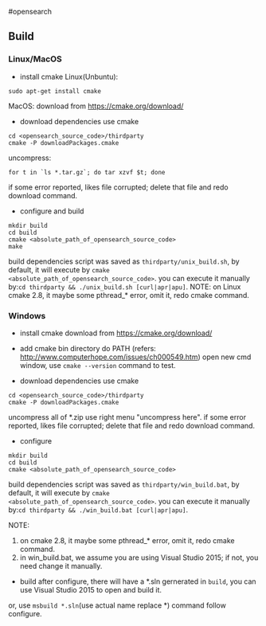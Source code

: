 #opensearch

## Build
### Linux/MacOS

* install cmake
Linux(Unbuntu):
```
sudo apt-get install cmake
```
MacOS:
download from https://cmake.org/download/

* download dependencies use cmake
```
cd <opensearch_source_code>/thirdparty
cmake -P downloadPackages.cmake
```
uncompress:
```
for t in `ls *.tar.gz`; do tar xzvf $t; done
```
if some error reported, likes file corrupted; delete that file and redo download command.

* configure and build
```
mkdir build
cd build
cmake <absolute_path_of_opensearch_source_code>
make
```
build dependencies script was saved as `thirdparty/unix_build.sh`, by default, it will execute by `cmake <absolute_path_of_opensearch_source_code>`.
you can execute it manually by:`cd thirdparty && ./unix_build.sh [curl|apr|apu]`.
NOTE: on Linux cmake 2.8, it maybe some pthread_* error, omit it, redo cmake command.


### Windows

* install cmake
download from https://cmake.org/download/

* add cmake bin directory do PATH
    (refers: http://www.computerhope.com/issues/ch000549.htm)
    open new cmd window, use `cmake --version` command to test.

* download dependencies use cmake
```
cd <opensearch_source_code>/thirdparty
cmake -P downloadPackages.cmake
```
uncompress all of *.zip use right menu "uncompress here".
if some error reported, likes file corrupted; delete that file and redo download command.

* configure
```
mkdir build
cd build
cmake <absolute_path_of_opensearch_source_code>
```
build dependencies script was saved as `thirdparty/win_build.bat`, by default, it will execute by `cmake <absolute_path_of_opensearch_source_code>`.
you can execute it manually by:`cd thirdparty && ./win_build.bat [curl|apr|apu]`.

NOTE: 
  1. on cmake 2.8, it maybe some pthread_* error, omit it, redo cmake command.
  2. in win_build.bat, we assume you are using Visual Studio 2015; if not, you need change it manually.

* build
after configure, there will have a *.sln gernerated in `build`, you can use Visual Studio 2015 to open and build it.

or, use `msbuild *.sln`(use actual name replace *) command follow configure.